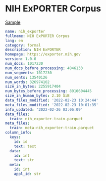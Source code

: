 # NIH ExPORTER Corpus
 
[Sample](../sample/nih_exporter.txt)
 
<!-- MARKDOWN-AUTO-DOCS:START (CODE:src=../../../ekorpkit/resources/corpora/nih_exporter.yaml) -->
<!-- The below code snippet is automatically added from ../../../ekorpkit/resources/corpora/nih_exporter.yaml -->
```yaml
name: nih_exporter
fullname: NIH ExPORTER Corpus
lang: en
category: formal
description: NIH ExPORTER
homepage: https://exporter.nih.gov
version: 1.0.0
num_docs: 1017230
num_docs_before_processing: 4046133
num_segments: 1017230
num_sents: 13540126
num_words: 326974102
size_in_bytes: 2255917404
num_bytes_before_processing: 8010604445
size_in_human_bytes: 2.10 GiB
data_files_modified: '2022-02-23 10:24:44'
meta_files_modified: '2022-02-23 10:01:35'
info_updated: '2022-02-26 03:06:09'
data_files:
  train: nih_exporter-train.parquet
meta_files:
  train: meta-nih_exporter-train.parquet
column_info:
  keys:
    id: id
    text: text
  data:
    id: int
    text: str
  meta:
    id: int
    appl_id: str
```
<!-- MARKDOWN-AUTO-DOCS:END -->
